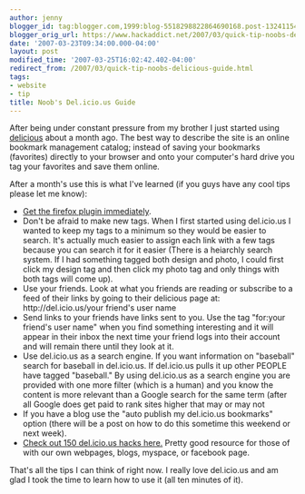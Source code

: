 ```yaml
---
author: jenny
blogger_id: tag:blogger.com,1999:blog-5518298822864690168.post-132411548374283398
blogger_orig_url: https://www.hackaddict.net/2007/03/quick-tip-noobs-delicious-guide.html
date: '2007-03-23T09:34:00.000-04:00'
layout: post
modified_time: '2007-03-25T16:02:42.402-04:00'
redirect_from: /2007/03/quick-tip-noobs-delicious-guide.html
tags:
- website
- tip
title: Noob's Del.icio.us Guide
---
```


After being under constant pressure from my brother I just started using <a href="http://del.icio.us/">delicious</a> about a month ago. The best way to describe the site is an online  bookmark management catalog; instead of saving your bookmarks (favorites) directly to your browser and onto your computer's hard drive you tag your favorites and save them online.



After a month's use this is what I've learned (if you guys have any cool tips please let me know):

<ul><li><a href="http://del.icio.us/help/firefox/extension">Get the firefox plugin immediately</a>.

</li><li>Don't be afraid to make new tags.  When I first started using del.icio.us I wanted to keep my tags to a minimum so they would be easier to search.  It's actually much easier to assign each link with a few tags because you can search it for it easier (There is a heiarchly search system.  If I had something tagged both design and photo, I could first click my design tag and then click my photo tag and only things with both tags will come up).

</li><li>Use your friends.  Look at what you friends are reading or subscribe to a feed of their links by going to their delicious page at: http://del.icio.us/your friend's user name</li><li>Send links to your friends have links sent to you.  Use the tag "for:your friend's user name" when you find something interesting and it will appear in their inbox the next time your friend logs into their account and will remain there until they look at it.</li><li>Use del.icio.us as a search engine.  If you want information on "baseball" search for baseball in del.icio.us.  If del.icio.us pulls it up other PEOPLE have tagged "baseball."  By using del.icio.us as a search engine you are provided with one more filter (which is a human) and you know the content is more relevant than a Google search for the same term (after all Google does get paid to rank sites higher that may or may not

</li><li>If you have a blog use the "auto publish my del.icio.us bookmarks" option (there will be a post on how to do this sometime this weekend or next week).

</li><li><a href="http://www.econsultant.com/delicious-by-function/index.html">Check out 150 del.icio.us hacks here.</a>  Pretty good resource for those of with our own webpages, blogs, myspace, or facebook page.</li></ul>That's all the tips I can think of right now.  I really love del.icio.us and am glad I took the time to learn how to use it (all ten minutes of it).
